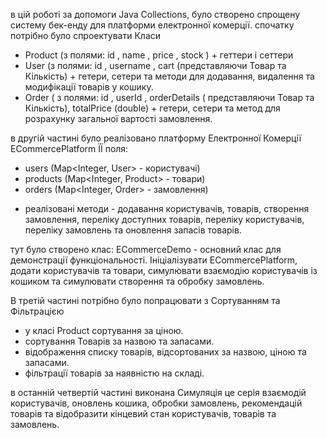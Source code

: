 в цій роботі за допомоги  Java Collections, було створено спрощену систему бек-енду для платформи електронної комерції.
спочатку потрібно було спроектувати Класи
- Product (з полями: id , name , price , stock ) + геттери  і сеттери
- User (з полями: id , username , cart (представляючи Товар та Кількість) + гетери, сетери та методи для додавання, видалення та модифікації товарів у кошику.
- Order ( з полями: id , userId , orderDetails ( представляючи Товар та Кількість), totalPrice (double) +  гетери, сетери та метод для розрахунку загальної вартості замовлення.

в другій частині було реалізовано платформу Електронної Комерції ECommercePlatform
ЇЇ поля: 
- users (Map<Integer, User> - користувачі)
- products (Map<Integer, Product> - товари)
- orders (Map<Integer, Order> - замовлення)
+ реалізовані методи - додавання користувачів, товарів, створення замовлення, переліку доступних товарів, переліку користувачів, переліку замовлень та оновлення запасів товарів.

тут  було створено клас: ECommerceDemo - основний клас для демонстрації функціональності.
Ініціалізувати ECommercePlatform, додати користувачів та товари, симулювати взаємодію користувачів із кошиком та симулювати створення та обробку замовлень.


В третій частині потрібно було попрацювати з Сортуванням та Фільтрацією
-  у класі Product  сортування за ціною.
-  сортування Товарів за назвою та запасами.
- відображення списку товарів, відсортованих за назвою, ціною та запасами.
- фільтрації товарів за наявністю на складі.

в останній четвертій частині виконана Симуляція
це серія взаємодій користувачів, оновлень кошика, обробки замовлень, рекомендацій товарів та відобразити кінцевий стан користувачів, товарів та замовлень.
